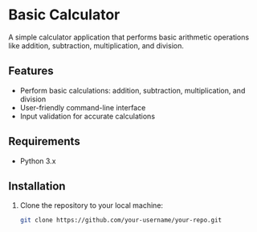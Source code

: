 # Basic Calculator

A simple calculator application that performs basic arithmetic operations like addition, subtraction, multiplication, and division.

## Features

- Perform basic calculations: addition, subtraction, multiplication, and division
- User-friendly command-line interface
- Input validation for accurate calculations

## Requirements

- Python 3.x

## Installation

1. Clone the repository to your local machine:
   ```bash
   git clone https://github.com/your-username/your-repo.git

